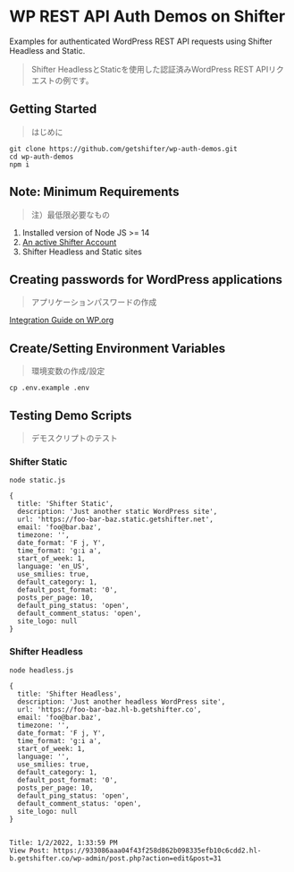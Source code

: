 # WP REST API Auth Demos on Shifter

Examples for authenticated WordPress REST API requests using Shifter Headless and Static.

> Shifter HeadlessとStaticを使用した認証済みWordPress REST APIリクエストの例です。

## Getting Started
> はじめに
```
git clone https://github.com/getshifter/wp-auth-demos.git
cd wp-auth-demos
npm i
```

## Note: Minimum Requirements
> 注）最低限必要なもの
1. Installed version of Node JS >= 14
2. [An active Shifter Account](https://go.getshifter.io/sites)
2. Shifter Headless and Static sites

## Creating passwords for WordPress applications
> アプリケーションパスワードの作成

[Integration Guide on WP.org](https://make.wordpress.org/core/2020/11/05/application-passwords-integration-guide/)

## Create/Setting Environment Variables
> 環境変数の作成/設定
```
cp .env.example .env
```

## Testing Demo Scripts
> デモスクリプトのテスト

### Shifter Static
```
node static.js

{
  title: 'Shifter Static',
  description: 'Just another static WordPress site',
  url: 'https://foo-bar-baz.static.getshifter.net',
  email: 'foo@bar.baz',
  timezone: '',
  date_format: 'F j, Y',
  time_format: 'g:i a',
  start_of_week: 1,
  language: 'en_US',
  use_smilies: true,
  default_category: 1,
  default_post_format: '0',
  posts_per_page: 10,
  default_ping_status: 'open',
  default_comment_status: 'open',
  site_logo: null
}
```

### Shifter Headless
```
node headless.js

{
  title: 'Shifter Headless',
  description: 'Just another headless WordPress site',
  url: 'https://foo-bar-baz.hl-b.getshifter.co',
  email: 'foo@bar.baz',
  timezone: '',
  date_format: 'F j, Y',
  time_format: 'g:i a',
  start_of_week: 1,
  language: '',
  use_smilies: true,
  default_category: 1,
  default_post_format: '0',
  posts_per_page: 10,
  default_ping_status: 'open',
  default_comment_status: 'open',
  site_logo: null
}


Title: 1/2/2022, 1:33:59 PM
View Post: https://933086aaa04f43f258d862b098335efb10c6cdd2.hl-b.getshifter.co/wp-admin/post.php?action=edit&post=31
```